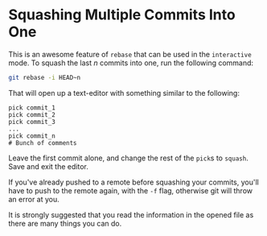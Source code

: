 # Squashing Multiple Commits Into One

This is an awesome feature of `rebase` that can be used in the `interactive` mode. To squash the last _n_ commits into one, run the following command:

```sh
git rebase -i HEAD~n
```

That will open up a text-editor with something similar to the following:

```text
pick commit_1
pick commit_2
pick commit_3
...
pick commit_n
# Bunch of comments
```

Leave the first commit alone, and change the rest of the `pick`s to `squash`. Save and exit the editor.

If you've already pushed to a remote before squashing your commits, you'll have to push to the remote again, with the `-f` flag, otherwise git will throw an error at you.

It is strongly suggested that you read the information in the opened file as there are many things you can do.
